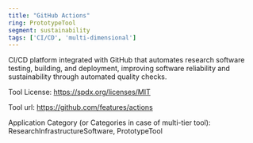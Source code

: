 ```yaml
---
title: "GitHub Actions"
ring: PrototypeTool
segment: sustainability
tags: ['CI/CD', 'multi-dimensional']
---
```

CI/CD platform integrated with GitHub that automates research software testing, building, and deployment, improving software reliability and sustainability through automated quality checks.

Tool License: https://spdx.org/licenses/MIT

Tool url: https://github.com/features/actions

Application Category (or Categories in case of multi-tier tool): ResearchInfrastructureSoftware, PrototypeTool
